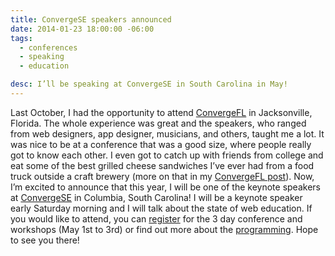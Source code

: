 ```yaml
---
title: ConvergeSE speakers announced
date: 2014-01-23 18:00:00 -06:00
tags:
  - conferences
  - speaking
  - education

desc: I’ll be speaking at ConvergeSE in South Carolina in May!
---
```


Last October, I had the opportunity to attend [ConvergeFL](https://www.convergefl.com) in Jacksonville, Florida. The whole experience was great and the speakers, who ranged from web designers, app designer, musicians, and others, taught me a lot. It was nice to be at a conference that was a good size, where people really got to know each other. I even got to catch up with friends from college and eat some of the best grilled cheese sandwiches I’ve ever had from a food truck outside a craft brewery (more on that in my [ConvergeFL post](https://www.samkapila.com/thoughts/converge-fl-2013)).
Now, I’m excited to announce that this year, I will be one of the keynote speakers at [ConvergeSE](https://convergese.com/) in Columbia, South Carolina! I will be a keynote speaker early Saturday morning and I will talk about the state of web education. If you would like to attend, you can [register](https://account.unmatchedstyle.com/register/convergese-2014/) for the 3 day conference and workshops (May 1st to 3rd) or find out more about the [programming](https://convergese.com/speakers.php). Hope to see you there!
